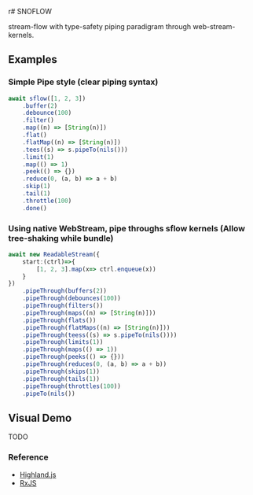 r# SNOFLOW

stream-flow with type-safety piping paradigram through web-stream-kernels.

## Examples

### Simple Pipe style (clear piping syntax)

```ts
await sflow([1, 2, 3])
    .buffer(2)
    .debounce(100)
    .filter()
    .map((n) => [String(n)])
    .flat()
    .flatMap((n) => [String(n)])
    .tees((s) => s.pipeTo(nils()))
    .limit(1)
    .map(() => 1)
    .peek(() => {})
    .reduce(0, (a, b) => a + b)
    .skip(1)
    .tail(1)
    .throttle(100)
    .done()
```

### Using native WebStream, pipe throughs sflow kernels (Allow tree-shaking while bundle)

```ts
await new ReadableStream({
    start:(ctrl)=>{
        [1, 2, 3].map(x=> ctrl.enqueue(x))
    }
})
    .pipeThrough(buffers(2))
    .pipeThrough(debounces(100))
    .pipeThrough(filters())
    .pipeThrough(maps((n) => [String(n)]))
    .pipeThrough(flats())
    .pipeThrough(flatMaps((n) => [String(n)]))
    .pipeThrough(teess((s) => s.pipeTo(nils())))
    .pipeThrough(limits(1))
    .pipeThrough(maps(() => 1))
    .pipeThrough(peeks(() => {}))
    .pipeThrough(reduces(0, (a, b) => a + b))
    .pipeThrough(skips(1))
    .pipeThrough(tails(1))
    .pipeThrough(throttles(100))
    .pipeTo(nils())

```

## Visual Demo

TODO

### Reference

- [Highland.js]( https://caolan.github.io/highland/ )
- [RxJS]( https://rxjs.dev/ )